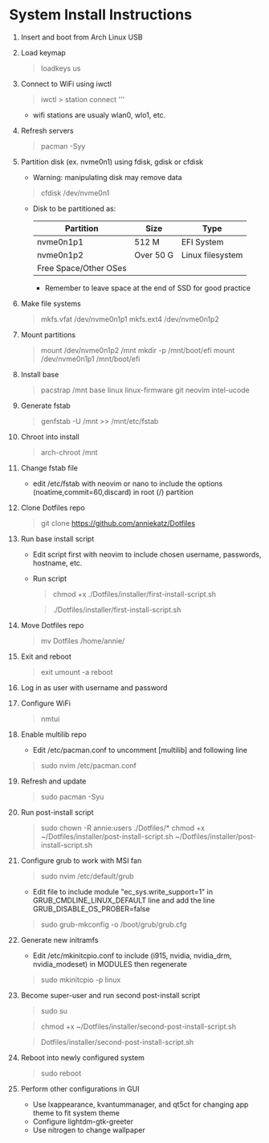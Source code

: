 # System Install Instructions

1. Insert and boot from Arch Linux USB

2. Load keymap
	
	> loadkeys us

3. Connect to WiFi using iwctl
	
	> iwctl
	   > station <STATION> connect <WIFI SSID NAME> '''
	* wifi stations are usualy wlan0, wlo1, etc.

4. Refresh servers
	
	> pacman -Syy

5. Partition disk (ex. nvme0n1) using fdisk, gdisk or cfdisk
	* Warning: manipulating disk may remove data
	
	> cfdisk /dev/nvme0n1
	
	* Disk to be partitioned as:
	
		| Partition             | Size      | Type             |
		|-----------------------|-----------|------------------|
		| nvme0n1p1             | 512 M     | EFI System       |
		| nvme0n1p2             | Over 50 G | Linux filesystem |
		| Free Space/Other OSes |           |                  |
	
		* Remember to leave space at the end of SSD for good practice

6. Make file systems
	
	> mkfs.vfat /dev/nvme0n1p1
	> mkfs.ext4 /dev/nvme0n1p2

7. Mount partitions
	
	> mount /dev/nvme0n1p2 /mnt
	> mkdir -p /mnt/boot/efi
	> mount /dev/nvme0n1p1 /mnt/boot/efi

8. Install base
	
	> pacstrap /mnt base linux linux-firmware git neovim intel-ucode

9. Generate fstab

	> genfstab -U /mnt >> /mnt/etc/fstab

10. Chroot into install
	
	> arch-chroot /mnt

11. Change fstab file
	* edit /etc/fstab with neovim or nano to include the options (noatime,commit=60,discard) in root (/) partition

12. Clone Dotfiles repo
	
	> git clone https://github.com/anniekatz/Dotfiles 

13. Run base install script
	* Edit script first with neovim to include chosen username, passwords, hostname, etc.
	* Run script
	
		> chmod +x ./Dotfiles/installer/first-install-script.sh
	
		> ./Dotfiles/installer/first-install-script.sh

14. Move Dotfiles repo
	
	> mv Dotfiles /home/annie/

15. Exit and reboot
	
	> exit
	> umount -a
	> reboot

16. Log in as user with username and password

17. Configure WiFi
	
	> nmtui

18. Enable multilib repo
	* Edit /etc/pacman.conf to uncomment [multilib] and following line

	> sudo nvim /etc/pacman.conf
	
19. Refresh and update
	
	> sudo pacman -Syu

20. Run post-install script
	
	> sudo chown -R annie:users ./Dotfiles/*
	> chmod +x ~/Dotfiles/installer/post-install-script.sh
	> ~/Dotfiles/installer/post-install-script.sh

21. Configure grub to work with MSI fan
	
	> sudo nvim /etc/default/grub
	
	* Edit file to include module "ec_sys.write_support=1" in GRUB_CMDLINE_LINUX_DEFAULT line and add the line GRUB_DISABLE_OS_PROBER=false
	
	> sudo grub-mkconfig -o /boot/grub/grub.cfg

22. Generate new initramfs
	* Edit /etc/mkinitcpio.conf to include (i915, nvidia, nvidia_drm, nvidia_modeset) in MODULES then regenerate
	
	> sudo mkinitcpio -p linux
	
23. Become super-user and run second post-install script
	
	> sudo su

	> chmod +x ~/Dotfiles/installer/second-post-install-script.sh
	
	> Dotfiles/installer/second-post-install-script.sh

24. Reboot into newly configured system
	
	> sudo reboot

25. Perform other configurations in GUI
	* Use lxappearance, kvantummanager, and qt5ct for changing app theme to fit system theme
	* Configure lightdm-gtk-greeter
	* Use nitrogen to change wallpaper
